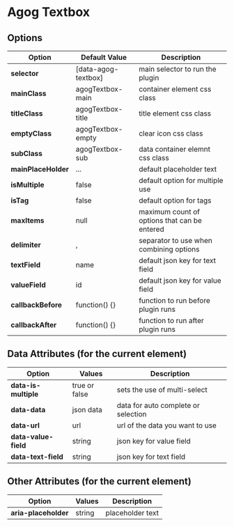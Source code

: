 # Agog Textbox

## Options

| Option | Default Value | Description  |
|--|--|--|
| **selector** | [data-agog-textbox] | main selector to run the plugin |
| **mainClass** | agogTextbox-main | container element css class |
| **titleClass** | agogTextbox-title | title element css class |
| **emptyClass** | agogTextbox-empty | clear icon css class |
| **subClass** | agogTextbox-sub | data container elemnt css class |
| **mainPlaceHolder** | ... | default placeholder text |
| **isMultiple** | false | default option for multiple use |
| **isTag** | false | default option for tags |
| **maxItems** | null | maximum count of options that can be entered |
| **delimiter** | , | separator to use when combining options |
| **textField** | name | default json key for text field |
| **valueField** | id | default json key for value field |
| **callbackBefore** | function() {} | function to run before plugin runs |
| **callbackAfter** | function() {} | function to run after plugin runs |

## Data Attributes (for the current element)

| Option | Values  | Description |
|--|--|--|
| **data-is-multiple** | true or false | sets the use of multi-select |
| **data-data** | json data | data for auto complete or selection  |
| **data-url** | url | url of the data you want to use |
| **data-value-field** | string | json key for value field |
| **data-text-field** | string | json key for text field |

## Other Attributes (for the current element)

| Option | Values  | Description |
|--|--|--|
| **aria-placeholder** | string | placeholder text |